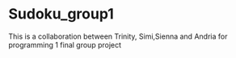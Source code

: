 # Sudoku_group1
This is a collaboration between Trinity, Simi,Sienna and Andria for programming 1 final group project
